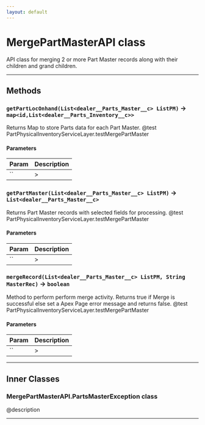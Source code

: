 ```yaml
---
layout: default
---
```

# MergePartMasterAPI class

API class for merging 2 or more Part Master records along with their children and grand children.

---
## Methods
### `getPartLocOnhand(List<dealer__Parts_Master__c> ListPM)` → `map<id,List<dealer__Parts_Inventory__c>>`

Returns Map to store Parts data for each Part Master. @test PartPhysicalInventoryServiceLayer.testMergePartMaster

#### Parameters
|Param|Description|
|-----|-----------|
|`` | > |

### `getPartMaster(List<dealer__Parts_Master__c> ListPM)` → `List<dealer__Parts_Master__c>`

Returns Part Master records with selected fields for processing. @test PartPhysicalInventoryServiceLayer.testMergePartMaster

#### Parameters
|Param|Description|
|-----|-----------|
|`` | > |

### `mergeRecord(List<dealer__Parts_Master__c> ListPM, String MasterRec)` → `boolean`

Method to perform perform merge activity. Returns true if Merge is successful else set a Apex Page error message and returns false. @test PartPhysicalInventoryServiceLayer.testMergePartMaster

#### Parameters
|Param|Description|
|-----|-----------|
|`` | > |

---
## Inner Classes

### MergePartMasterAPI.PartsMasterException class

@description

---
